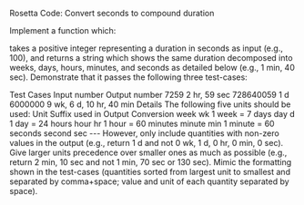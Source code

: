 Rosetta Code: Convert seconds to compound duration



Implement a function which:

takes a positive integer representing a duration in seconds as input (e.g., 100), and
returns a string which shows the same duration decomposed into weeks, days, hours, minutes, and seconds as detailed below (e.g., 1 min, 40 sec).
Demonstrate that it passes the following three test-cases:

Test Cases
Input number	Output number
7259	2 hr, 59 sec
728640059	1 d
6000000	9 wk, 6 d, 10 hr, 40 min
Details
The following five units should be used: 
Unit	Suffix used in Output	Conversion
week	wk	1 week = 7 days
day	d	1 day = 24 hours
hour	hr	1 hour = 60 minutes
minute	min	1 minute = 60 seconds
second	sec	---
However, only include quantities with non-zero values in the output (e.g., return 1 d and not 0 wk, 1 d, 0 hr, 0 min, 0 sec).
Give larger units precedence over smaller ones as much as possible (e.g., return 2 min, 10 sec and not 1 min, 70 sec or 130 sec).
Mimic the formatting shown in the test-cases (quantities sorted from largest unit to smallest and separated by comma+space; value and unit of each quantity separated by space).
